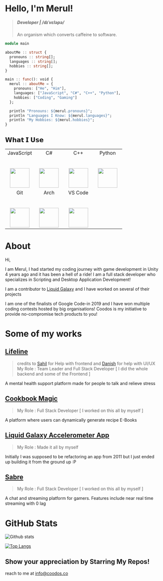 # Hello, I'm Merul!

> ##### Developer | /dɪˈvɛləpə/
> An organism which converts caffeine to software.

```julia
module main

aboutMe :: struct {
  pronouns :: string[];
  languages :: string[];
  hobbies :: string[];
}

main :: func(): void {
  merul :: aboutMe = {
    pronouns: ["He", "Him"],
    languages: ["JavaScript", "C#", "C++", "Python"],
    hobbies: ["Coding", "Gaming"]
  };

  println "Pronouns: ${merul.pronouns}";
  println "Languages I Know: ${merul.languages}";
  println "My Hobbies: ${merul.hobbies}";
}
```

## 𝗪𝗵𝗮𝘁 𝗜 𝗨𝘀𝗲

<table>
  <tbody>
    <tr valign="top">
      <td width="25%" align="center">
        <span>JavaScript</span><br><br><br>
        <img height="64px" src="https://upload.wikimedia.org/wikipedia/commons/6/6a/JavaScript-logo.png">
      </td>
      <td width="25%" align="center">
        <span>C#</span><br><br><br>
        <img height="64px" src="https://cdn.svgporn.com/logos/c-sharp.svg">
      </td>
      <td width="25%" align="center">
        <span>C++</span><br><br><br>
        <img height="64px" src="https://upload.wikimedia.org/wikipedia/commons/thumb/1/18/ISO_C%2B%2B_Logo.svg/306px-ISO_C%2B%2B_Logo.svg.png">
      </td>
      <td width="25%" align="center">
        <span>Python</span><br><br><br>
        <img height="64px" src="https://cdn.svgporn.com/logos/python.svg">
      </td>
    </tr>
    <tr valign="top">
      <td width="25%" align="center">
        <span>Git</span><br><br><br>
        <img height="64px" src="https://cdn.svgporn.com/logos/git-icon.svg">
      </td>
      <td width="25%" align="center">
        <span>Arch</span><br><br><br>
        <img height="64px" src="https://cdn0.iconfinder.com/data/icons/flat-round-system/512/archlinux-512.png">
      </td>
      <td width="25%" align="center">
        <span>VS Code</span><br><br><br>
        <img height="64px" src="https://cdn.svgporn.com/logos/visual-studio-code.svg">
      </td>
    </tr>
  </tbody>
</table>

# About 
Hi,

I am Merul, I had started my coding journey with game development in Unity 4 years ago and it has been a hell of a ride! I am a full stack developer who specializes in Scripting and Desktop Application Development! 

I am a contributor to [Liquid Galaxy](www.liquidgalaxy.eu) and I have worked on several of their projects

I am one of the finalists of Google Code-in 2019 and I have won multiple coding contests hosted by big organisations! Coodos is my initiative to provide no-compromise tech products to you!

# Some of my works

## [Lifeline](https://lifeline-codehack.herokuapp.com/)
> credits to [Sahil](https://github.com/sahil2004/) for Help with frontend and [Danish](https://github.com/danishsinghsethi/) for help with UI/UX <br>
> My Role : Team Leader and Full Stack Developer [ I did the whole backend and some of the Frontend ]

A mental health support platform made for people to talk and relieve stress

## [Cookbook Magic](https://cookbookmagic.herokuapp.com/)
> My Role : Full Stack Developer [ I worked on this all by myself ]

A platform where users can dynamically generate recipe E-Books

## [Liquid Galaxy Accelerometer App](https://github.com/coodos/liquidGalaxyAccelerometerCapture)
> My Role : Made it all by myself

Initially I was supposed to be refactoring an app from 2011 but I just ended up building it from the ground up :P


## [Sabre](https://sabre-beta.herokuapp.com/)
> My Role : Full Stack Developer [ I worked on this all by myself ]

A chat and streaming platform for gamers. Features include near real time streaming with 0 lag


# GitHub Stats

![Github stats](https://github-readme-stats.vercel.app/api?username=coodos&show_icons=true&hide_border=true&theme=merko)

[![Top Langs](https://github-readme-stats.vercel.app/api/top-langs/?username=coodos)](https://github.com/anuraghazra/github-readme-stats)

## Show your appreciation by Starring My Repos!

reach to me at info@coodos.co
